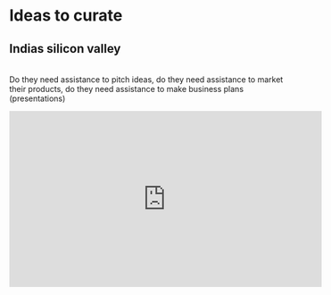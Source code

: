 # Ideas to curate
## Indias silicon valley
<br> Do they need assistance to pitch ideas, do they need assistance to market their products, do they need assistance to make business plans (presentations)
<iframe width="560" height="315" src="https://www.youtube.com/embed/YHVNWtBuDVk" frameborder="0" allow="accelerometer; autoplay; encrypted-media; gyroscope; picture-in-picture" allowfullscreen></iframe>

